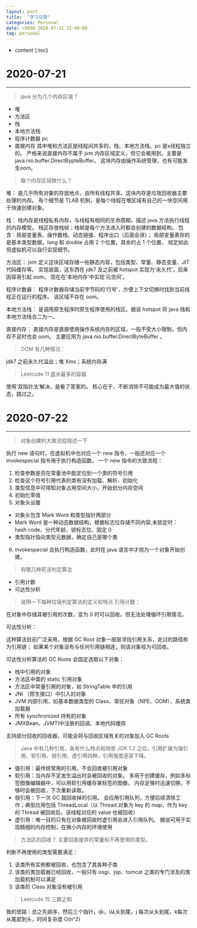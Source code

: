 ```yaml
---
layout: post
title:  "学习记录"
categories: Personal
date: +0800 2020-07-21 12:00:00
tag: personal
---
```


* content
{:toc}

# 2020-07-21
----------------------------------------------------------------------
> java 分为几个内存区域？

- 堆
- 方法区
- 栈
- 本地方法栈
- 程序计数器 pc
- 直接内存
其中堆和方法区是线程间共享的，栈、本地方法栈、pc 是x线程独立的。
严格来说直接内存不属于 jvm 内存区域定义，但它会被用到，主要是 java.nio.buffer.DirectBypteBuffer。
这块内存由操作系统管理，也有可能发生oom。

> 每个内存区域做什么？

堆：
    是几乎所有对象的存放地点，由所有线程共享。这块内存是垃圾回收器主要处理的内存。
    有个细节是 TLAB 机制，是每个线程在堆区域有自己的一块空间用于快速创建对象。

栈：
    栈内存是线程私有内存，与线程有相同的生命周期，描述 java 方法执行线程的内存模型。
    栈区存放栈帧；栈帧是每个方法进入时都会创建的数据结构，
    包含：局部变量表、操作数栈、动态链接、程序出口（后面会讲）；
    局部变量表存的是基本类型数据，long 和 double 占用 2 个位置，其余的占 1 个位置，
    规定如此但虚拟机可以自行实现细节。

方法区：
    jvm 定义这块区域存储一些静态内容，包括类型、常量、静态变量、JIT 代码缓存等。
    实现层面，这东西在 jdk7 及之前被 hotspot 实现为‘永久代’，后来因容易引起 oom，
    现在在‘本地内存’中实现‘元空间’。

程序计数器：
    程序计数器存储当前字节码的‘行号’，方便上下文切换时找到当前线程正在运行的程序。
    该区域不存在 oom。

本地方法栈：
    是调用原生程序时原生程序使用的栈区。据说 hotspot 将 java 栈和本地方法栈合二为一。

直接内存：
    直接内存是直接使用操作系统内存的区域，一般不受大小限制，但内存不足时也会 oom。
    主要应用为 java.nio.buffer.DirectByteBuffer 。

> OOM 有几种情况：

jdk7 之前永久代溢出；堆 Xmx；系统内存满

> Leetcode 11 盛水最多的容器

使用‘双指针法’解决，是看了答案的。
核心在于，不断消除不可能成为最大值的状态，跳过之。

# 2020-07-22
----------------------------------------------------------------------
> 对象创建的大致流程描述一下

执行 new 语句时，在虚拟机中也对应一个 new 指令，一般还对应一个 invokespecial 指令用于执行构造函数。
一个 new 指令的大致流程：
1. 检查参数是否在常量池中能定位到一个类的符号引用
2. 检查这个符号引用代表的类有没有加载、解析、初始化
3. 类型信息中可得知对象占用空间大小，开始划分内存空间
4. 初始化零值
5. 对象头设置
  - 对象头包含 Mark Word 和类型指针两部分
  - Mark Word 是一种动态数据结构，根据标志位存储不同内容,未锁定时： hash code、分代年龄、锁标志位、固定 0
  - 类型指针指向类型元数据，确定自己是哪个类

6. invokespecial 会执行构造函数，此时在 java 语言中才视为一个对象开始创建。

> 有哪几种死活判定算法
- 引用计数
- 可达性分析

> 说明一下每种垃圾判定算法的定义和特点
引用计数：

  在对象中存储其被引用的次数，变为 0 时可以回收。但无法处理循环引用情况。

可达性分析：

  这种算法目前广泛采用，根据 GC Root 对象一层层寻找引用关系，走过的路径称为引用链；
  如果某个对象没有与任何引用链相连，则该对象视为可回收。

可达性分析算法的 GC Roots 会固定选取以下对象：
- 栈中引用的对象
- 方法区中类的 static 引用对象
- 方法区中常量引用的对象，如 StringTable 中的引用
- JNI （原生接口）中引入的对象
- JVM 内部引用，如基本数据类型的 Class、常驻对象（NPE、OOM）、系统类加载器
- 所有 synchronized 持有的对象
- JMXBean、JVMTI中注册的回调、本地代码缓存

支持部分回收的回收器，可能会将与回收区域有关的对象加入 GC Roots

> Java 中有几种引用，各有什么特点和场景
JDK 1.2 之后，引用扩展为强引用、软引用、弱引用、虚引用四种，引用强度逐渐下降。

- 强引用：最传统常用的引用，不会回收被引用对象
- 软引用：当内存不足发生溢出时会被回收的对象。
  多用于创建缓存，例如多标签图像编辑器中，可以用软引用缓存某标签的图像，
  内存足够时迅速切换，不够时会被回收，下次重新读取。
- 弱引用：下一次 GC 就回收掉的引用。
  会应用引用队列，方便后续清除工作；典型应用包括 ThreadLocal（以 Thread 对象为 key 的 map，作为 key 的 Thread 被回收后，该线程对应的 value 也被回收）
- 虚引用：唯一目的只有在对象被回收时虚引用会进入引用队列。
  据说可用于实现精细的内存控制，在微小内存的环境使用

> 方法区的回收？
主要回收废弃的常量和不再使用的类型。

判断不再使用的类型需要满足：
1. 该类所有实例都被回收，也包含了其各种子类
2. 该类的类加载器已经回收，一般只有 osgi、jsp、tomcat 之类的专门涉及的类加载机制可以满足
3. 该类的 Class 对象没有被引用

> Leetcode 15 三数之和

我的思路：总之先排序，然后三个指针，ijk，i从头到尾，j 每次从头到尾，k每次从尾部到头，时间复杂度 O(n^2)
